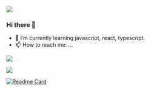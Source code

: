 <img src="https://capsule-render.vercel.app/api?type=wave&color=auto&height=300&section=header&text=capsule%20render&fontSize=90" />

### Hi there 👋

- 🌱 I’m currently learning javascript, react, typescript.
- 📫 How to reach me: ...

<!--
**sujinjwa/sujinjwa** is a ✨ _special_ ✨ repository because its `README.md` (this file) appears on your GitHub profile.

Here are some ideas to get you started:

- 🔭 I’m currently working on ...
- 🌱 I’m currently learning ...
- 👯 I’m looking to collaborate on ...
- 🤔 I’m looking for help with ...
- 💬 Ask me about ...
- 📫 How to reach me: ...
- 😄 Pronouns: ...
- ⚡ Fun fact: ...
-->

<a href="https://hits.seeyoufarm.com"><img src="https://hits.seeyoufarm.com/api/count/incr/badge.svg?url=https%3A%2F%2Fgithub.com%2Fsujinjwa&count_bg=%23ECB6F7&title_bg=%23888484&icon=&icon_color=%23E7E7E7&title=hits&edge_flat=false"/></a>

<picture>
  <source
    srcset="https://github-readme-stats.vercel.app/api?username=anuraghazra&show_icons=true&theme=dracula"
    media="(prefers-color-scheme: dark)"
  />
  <source
    srcset="https://github-readme-stats.vercel.app/api?sujinjwa=anuraghazra&show_icons=true"
    media="(prefers-color-scheme: light), (prefers-color-scheme: no-preference)"
  />
  <img src="https://github-readme-stats.vercel.app/api?username=anuraghazra&show_icons=true" />
</picture>

[![Readme Card](https://github-readme-stats.vercel.app/api/pin/?sujinjwa=anuraghazra&repo=github-readme-stats)](https://github.com/anuraghazra/github-readme-stats)

